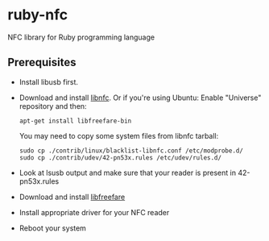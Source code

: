 ruby-nfc
========

NFC library for Ruby programming language

Prerequisites
------------

* Install libusb first. 
* Download and install [libnfc](https://code.google.com/p/libnfc/downloads/list). Or if you're using Ubuntu:
  Enable "Universe" repository and then:
  ```
  apt-get install libfreefare-bin
  ```
  You may need to copy some system files from libnfc tarball:

    ```
    sudo cp ./contrib/linux/blacklist-libnfc.conf /etc/modprobe.d/
    sudo cp ./contrib/udev/42-pn53x.rules /etc/udev/rules.d/
    ```
* Look at lsusb output and make sure that your reader is present in 42-pn53x.rules
* Download and install [libfreefare](https://code.google.com/p/libfreefare/downloads/list)
* Install appropriate driver for your NFC reader
* Reboot your system
